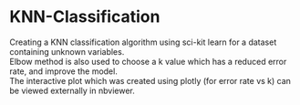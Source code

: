 # KNN-Classification
Creating a KNN classification algorithm using sci-kit learn for a dataset containing unknown variables.
<br> Elbow method is also used to choose a k value which has a reduced error rate, and improve the model.
<br> The interactive plot which was created using plotly (for error rate vs k) can be viewed externally in nbviewer.
